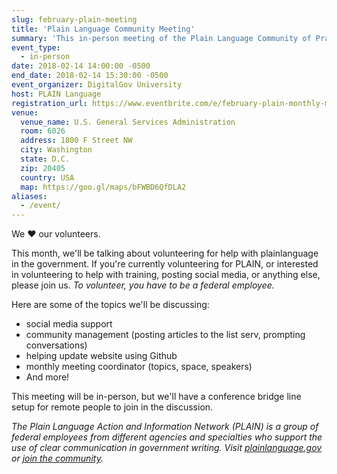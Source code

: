 ```yaml
---
slug: february-plain-meeting
title: 'Plain Language Community Meeting'
summary: 'This in-person meeting of the Plain Language Community of Practice will focus on volunteers.'
event_type:
  - in-person
date: 2018-02-14 14:00:00 -0500
end_date: 2018-02-14 15:30:00 -0500
event_organizer: DigitalGov University
host: PLAIN Language
registration_url: https://www.eventbrite.com/e/february-plain-monthly-meeting-registration-42365715997
venue:
  venue_name: U.S. General Services Administration
  room: 6026
  address: 1800 F Street NW
  city: Washington
  state: D.C.
  zip: 20405
  country: USA
  map: https://goo.gl/maps/bFWBD6QfDLA2
aliases:
  - /event/
---
```


We :heart: our volunteers.

This month, we'll be talking about volunteering for help with plainlanguage in the government.
If you're currently volunteering for PLAIN, or interested in volunteering to help with training, posting social media, or anything else, please join us.  _To volunteer, you have to be a federal employee._

Here are some of the topics we'll be discussing:

- social media support
- community management (posting articles to the list serv, prompting conversations)
- helping update website using Github
- monthly meeting coordinator (topics, space, speakers)
- And more!

This meeting will be in-person, but we'll have a conference bridge line setup for remote people to join in the discussion.

_The Plain Language Action and Information Network (PLAIN) is a group of federal employees from different agencies and specialties who support the use of clear communication in government writing. Visit [plainlanguage.gov](https://www.plainlanguage.gov/) or [join the community](https://www.digitalgov.gov/communities/plain-language/)._

